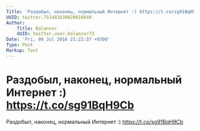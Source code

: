 ```yaml
---
Title: 'Раздобыл, наконец, нормальный Интернет :) https://t.co/sg91BqH9Cb'
UUID: twitter.751481630620016640
Author:
    Title: Balancer
    UUID: twitter.user.balancer73
Date: 'Fri, 08 Jul 2016 21:22:37 +0300'
Type: Post
Markup: Text
---
```


# Раздобыл, наконец, нормальный Интернет :) https://t.co/sg91BqH9Cb

Раздобыл, наконец, нормальный Интернет :)
https://t.co/sg91BqH9Cb